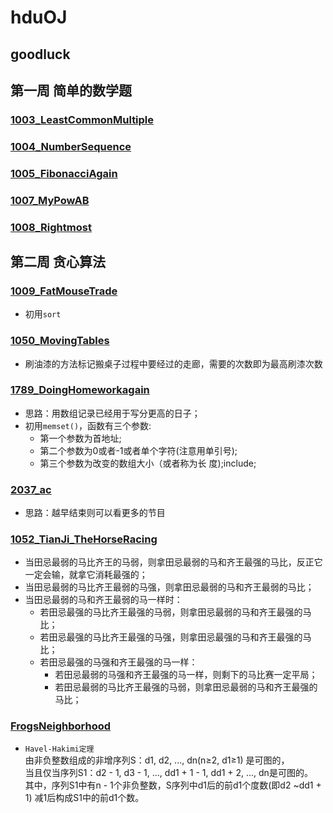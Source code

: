 # hduOJ
goodluck
--------

## 第一周 简单的数学题

### [1003_LeastCommonMultiple]()

### [1004_NumberSequence]()	

### [1005_FibonacciAgain]()

### [1007_MyPowAB]()

### [1008_Rightmost]()
  
## 第二周 贪心算法

### [1009_FatMouseTrade](http://acm.hdu.edu.cn/showproblem.php?pid=1009)

* 初用`sort`
    
### [1050_MovingTables](http://acm.hdu.edu.cn/showproblem.php?pid=1050) 

* 刷油漆的方法标记搬桌子过程中要经过的走廊，需要的次数即为最高刷漆次数
    
### [1789_DoingHomeworkagain](http://acm.hdu.edu.cn/showproblem.php?pid=1789) 

* 思路：用数组记录已经用于写分更高的日子；
* 初用`memset()`，函数有三个参数:
  * 第一个参数为首地址;
  * 第二个参数为0或者-1或者单个字符(注意用单引号);
  * 第三个参数为改变的数组大小（或者称为长 度);include<cstring>;
  
### [2037_ac](http://acm.hdu.edu.cn/showproblem.php?pid=2037)

* 思路：越早结束则可以看更多的节目
      
### [1052_TianJi_TheHorseRacing](http://acm.hdu.edu.cn/showproblem.php?pid=1052)
* 当田忌最弱的马比齐王的马弱，则拿田忌最弱的马和齐王最强的马比，反正它一定会输，就拿它消耗最强的；
* 当田忌最弱的马比齐王最弱的马强，则拿田忌最弱的马和齐王最弱的马比；
* 当田忌最弱的马和齐王最弱的马一样时：
  * 若田忌最强的马比齐王最强的马弱，则拿田忌最弱的马和齐王最强的马比；
  * 若田忌最强的马比齐王最强的马强，则拿田忌最强的马和齐王最强的马比；
  * 若田忌最强的马强和齐王最强的马一样：
    * 若田忌最弱的马强和齐王最强的马一样，则剩下的马比赛一定平局；
    * 若田忌最弱的马比齐王最强的马弱，则拿田忌最弱的马和齐王最强的马比；

### [FrogsNeighborhood](http://acm.hdu.edu.cn/webcontest/contest_showproblem.php?pid=1010&ojid=1&cid=13365&hide=1&problem=Problem%20%20J)
* `Havel-Hakimi定理`<br>
由非负整数组成的非增序列S：d1, d2, ..., dn(n≥2, d1≥1) 是可图的，<br>
当且仅当序列S1：d2 - 1, d3 - 1, ..., dd1 + 1 - 1, dd1 + 2, ..., dn是可图的。<br>
其中，序列S1中有n - 1个非负整数，S序列中d1后的前d1个度数(即d2 ~dd1 + 1) 减1后构成S1中的前d1个数。<br>

